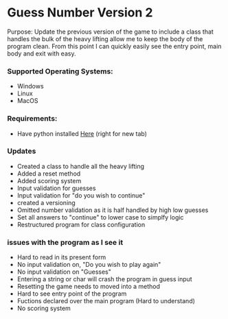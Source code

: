 # Guess Number Version 2
Purpose:  Update the previous version of the game to include a class that handles the bulk of the heavy lifting allow me to keep the body of the program clean.  From this point I can quickly easily see the entry point, main body and exit with easy.

### Supported Operating Systems:<br/>
* Windows
* Linux
* MacOS

### Requirements:<br/>
* Have python installed [Here](https://www.python.org/) (right for new tab)

### Updates
* Created a class to handle all the heavy lifting
* Added a reset method
* Added scoring system
* Input validation for guesses
* Input validation for "do you wish to continue"
* created a versioning
* Omitted number validation as it is half handled by high low guesses
* Set all answers to "continue" to lower case to simplfy logic
* Restructured program for class configuration

### issues with the program as I see it
* Hard to read in its present form
* No input validation on, "Do you wish to play again"
* No input validation on "Guesses"
* Entering a string or char will crash the program in guess input
* Resetting the game needs to moved into a method
* Hard to see entry point of the program
* Fuctions declared over the main program (Hard to understand)
* No scoring system
